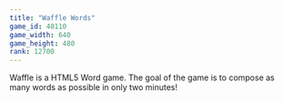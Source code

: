 ```yaml
---
title: "Waffle Words"
game_id: 40110
game_width: 640
game_height: 480
rank: 12700
---
```

Waffle is a HTML5 Word game. The goal of the game is to compose as many words as possible in only two minutes!